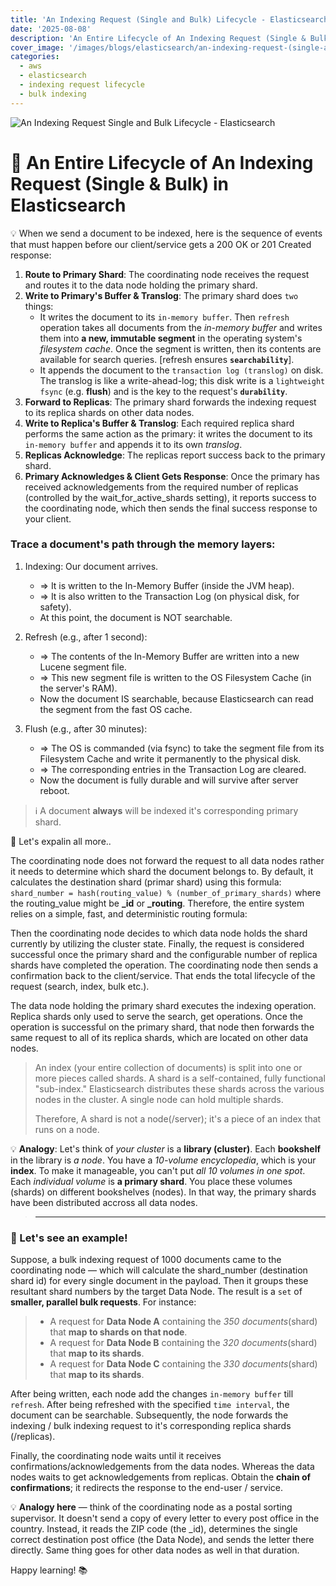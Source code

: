 ```yaml
---
title: 'An Indexing Request (Single and Bulk) Lifecycle - Elasticsearch'
date: '2025-08-08'
description: 'An Entire Lifecycle of An Indexing Request (Single & Bulk) in Elasticsearch.  When we send a document to be indexed, here is the sequence of events that must happen before our client/service gets a 200 OK or 201 Created response.'
cover_image: '/images/blogs/elasticsearch/an-indexing-request-(single-and-bulk)-lifecycle-elasticsearch.webp'
categories:
  - aws
  - elasticsearch
  - indexing request lifecycle
  - bulk indexing
---
```


![An Indexing Request Single and Bulk Lifecycle - Elasticsearch](/images/blogs/elasticsearch/an-indexing-request-(single-and-bulk)-lifecycle-elasticsearch.webp "An Indexing Request Single and Bulk Lifecycle - Elasticsearch")

# 🔄 An Entire Lifecycle of An Indexing Request (Single & Bulk) in Elasticsearch


💡 When we send a document to be indexed, here is the sequence of events that must happen before our client/service gets a 200 OK or 201 Created response:
   1. **Route to Primary Shard**: The coordinating node receives the request and routes it to the data node holding the primary shard.
   2. **Write to Primary's Buffer & Translog**: The primary shard does `two` things:
       * It writes the document to its `in-memory buffer`. Then `refresh` operation takes all documents from the *in-memory buffer* and writes them into **a new, immutable segment** in the operating system's *filesystem cache*. Once the segment is written, then its contents are available for search queries. [refresh ensures **`searchability`**].
       * It appends the document to the `transaction log (translog)` on disk. The translog is like a write-ahead-log; this disk write is a `lightweight fsync` (e.g. **flush**) and is the key to the request's **`durability`**.
   3. **Forward to Replicas**: The primary shard forwards the indexing request to its replica shards on other data nodes.
   4. **Write to Replica's Buffer & Translog**: Each required replica shard performs the same action as the primary: it writes the document to its `in-memory buffer` and appends it to its own *translog*.
   5. **Replicas Acknowledge**: The replicas report success back to the primary shard.
   6. **Primary Acknowledges & Client Gets Response**: Once the primary has received acknowledgements from the required number of replicas (controlled by the wait_for_active_shards setting), it reports success to the coordinating node, which then sends the final success response to your client.


### Trace a document's path through the memory layers:

   1. Indexing: Our document arrives.
       * => It is written to the In-Memory Buffer (inside the JVM heap).
       * => It is also written to the Transaction Log (on physical disk, for safety).
       * At this point, the document is NOT searchable.

   2. Refresh (e.g., after 1 second):
       * => The contents of the In-Memory Buffer are written into a new Lucene segment file.
       * => This new segment file is written to the OS Filesystem Cache (in the server's RAM).
       * Now the document IS searchable, because Elasticsearch can read the segment from the fast OS cache.

   3. Flush (e.g., after 30 minutes):
       * => The OS is commanded (via fsync) to take the segment file from its Filesystem Cache and write it permanently to the physical disk.
       * => The corresponding entries in the Transaction Log are cleared.
       * Now the document is fully durable and will survive after server reboot.

 > ℹ️ A document **always** will be indexed it's corresponding primary shard.


📌 Let's expalin all more..

The coordinating node does not forward the request to all data nodes rather it needs to determine which shard the document belongs to. By default, it calculates the destination shard (primar shard) using this formula:
`shard_number = hash(routing_value) % (number_of_primary_shards)` where the routing_value might be **_id** or **_routing**.
Therefore, the entire system relies on a simple, fast, and deterministic routing formula:

Then the coordinating node decides to which data node holds the shard currently by utilizing the cluster state. 
Finally, the request is considered successful once the primary shard and the configurable number of replica shards have completed the operation. The coordinating node then sends a confirmation back to the client/service. That ends the total lifecycle of the request (search, index, bulk etc.).

The data node holding the primary shard executes the indexing operation. Replica shards only used to serve the search, get operations. Once the operation is successful on the primary shard, that node then forwards the same request to all of its replica shards, which are located on other data nodes.

> An index (your entire collection of documents) is split into one or more pieces called shards. A shard is a self-contained, fully functional "sub-index." Elasticsearch distributes these shards across the various nodes in the cluster. A single node can hold multiple shards.
>
> Therefore, A shard is not a node(/server); it's a piece of an index that runs on a node.

💡 **Analogy**: Let's think of *your cluster* is a **library (cluster)**. Each **bookshelf** in the library is *a node*. You have a *10-volume encyclopedia*, which is your **index**. To make it manageable, you can't put *all 10 volumes in one spot*. Each *individual volume* is **a primary shard**. You place these volumes (shards) on different bookshelves (nodes). In that way, the primary shards have been distributed accross all data nodes.

> ---

### 🧠 Let's see an example!
Suppose, a bulk indexing request of 1000 documents came to the coordinating node — which will calculate the shard_number (destination shard id) for every single document in the payload. Then it groups these resultant shard numbers by the target Data Node.
The result is a `set` of **smaller, parallel bulk requests**. For instance:
> * A request for **Data Node A** containing the *350 documents*(shard) that **map to shards on that node**.
> * A request for **Data Node B** containing the *320 documents*(shard) that **map to its shards**.
> * A request for **Data Node C** containing the *330 documents*(shard) that **map to its shards**.

After being written, each node add the changes `in-memory buffer` till `refresh`. After being refreshed with the specified `time interval`, the document can be searchable. Subsequently, the node forwards the indexing / bulk indexing request to it's corresponding replica shards (/replicas).

Finally, the coordinating node waits until it receives confirmations/acknowledgements from the data nodes. Whereas the data nodes waits to get acknowledgements from replicas. Obtain the **chain of confirmations**; it redirects the response to the end-user / service.

💡 **Analogy here** —  think of the coordinating node as a postal sorting supervisor. It doesn't send a copy of every letter to every post office in the country. Instead, it reads the ZIP code (the _id), determines the single correct destination post office (the Data Node), and sends the letter there directly. Same thing goes for other data nodes as well in that duration.


Happy learning! 📚